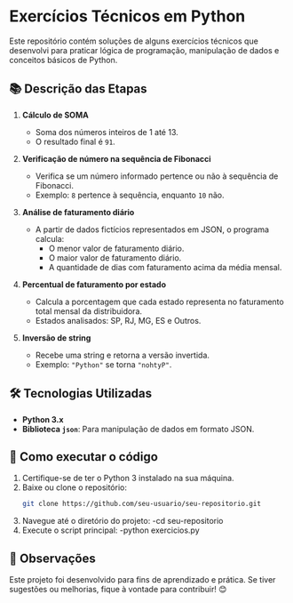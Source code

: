# Exercícios Técnicos em Python

Este repositório contém soluções de alguns exercícios técnicos que desenvolvi para praticar lógica de programação, manipulação de dados e conceitos básicos de Python.

## 📚 Descrição das Etapas

1. **Cálculo de SOMA**  
   - Soma dos números inteiros de 1 até 13.  
   - O resultado final é `91`.

2. **Verificação de número na sequência de Fibonacci**  
   - Verifica se um número informado pertence ou não à sequência de Fibonacci.  
   - Exemplo: `8` pertence à sequência, enquanto `10` não.

3. **Análise de faturamento diário**  
   - A partir de dados fictícios representados em JSON, o programa calcula:  
     - O menor valor de faturamento diário.  
     - O maior valor de faturamento diário.  
     - A quantidade de dias com faturamento acima da média mensal.  

4. **Percentual de faturamento por estado**  
   - Calcula a porcentagem que cada estado representa no faturamento total mensal da distribuidora.  
   - Estados analisados: SP, RJ, MG, ES e Outros.

5. **Inversão de string**  
   - Recebe uma string e retorna a versão invertida.  
   - Exemplo: `"Python"` se torna `"nohtyP"`.

## 🛠️ Tecnologias Utilizadas

- **Python 3.x**
- **Biblioteca `json`**: Para manipulação de dados em formato JSON.

## 🚀 Como executar o código

1. Certifique-se de ter o Python 3 instalado na sua máquina.
2. Baixe ou clone o repositório:
   ```bash
   git clone https://github.com/seu-usuario/seu-repositorio.git
3. Navegue até o diretório do projeto:
 -cd seu-repositorio
4. Execute o script principal:
 -python exercicios.py
 
## 📝 Observações
Este projeto foi desenvolvido para fins de aprendizado e prática. Se tiver sugestões ou melhorias, fique à vontade para contribuir! 😊

